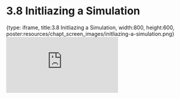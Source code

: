 # 3.8 Initliazing a Simulation
 
{type: iframe, title:3.8 Initliazing a Simulation, width:800, height:600, poster:resources/chapt_screen_images/initliazing-a-simulation.png}
![](https://andrew-bortvin.github.io/slimNotes/no_toc/initliazing-a-simulation.html)
 

 
